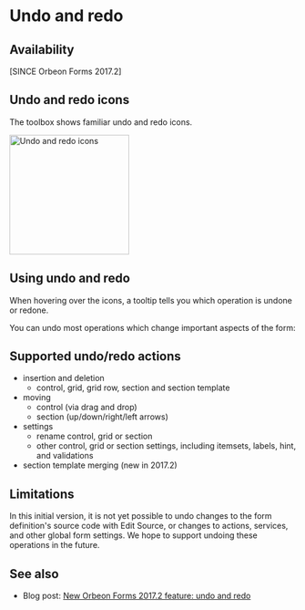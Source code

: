 # Undo and redo



## Availability

[SINCE Orbeon Forms 2017.2]

## Undo and redo icons

The toolbox shows familiar undo and redo icons.

<img alt="Undo and redo icons" src="images/xcv.png" width="210">

## Using undo and redo

When hovering over the icons, a tooltip tells you which operation is undone or redone.

You can undo most operations which change important aspects of the form:

## Supported undo/redo actions

- insertion and deletion
    - control, grid, grid row, section and section template 
- moving
    - control (via drag and drop)
    - section (up/down/right/left arrows)
- settings
    - rename control, grid or section
    - other control, grid or section settings, including itemsets, labels, hint, and validations
- section template merging (new in 2017.2)

## Limitations

In this initial version, it is not yet possible to undo changes to the form definition's source code with Edit Source, or changes to actions, services, and other global form settings. We hope to support undoing these operations in the future.

## See also 

- Blog post: [New Orbeon Forms 2017.2 feature: undo and redo](https://blog.orbeon.com/2017/12/new-orbeon-forms-20172-feature-undo-and.html)
